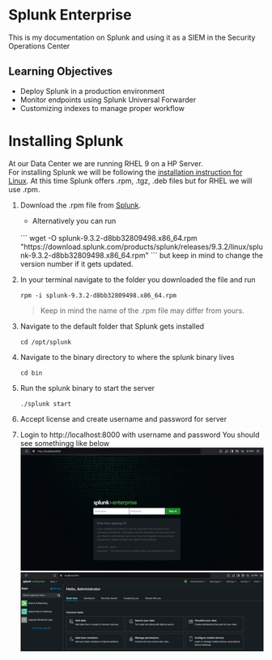 # Splunk Enterprise
This is my documentation on Splunk and using it as a SIEM in the Security Operations Center

## Learning Objectives
- Deploy Splunk in a production environment
- Monitor endpoints using Splunk Universal Forwarder
- Customizing indexes to manage proper workflow

# Installing Splunk

At our Data Center we are running RHEL 9 on a HP Server.  
For installing Splunk we will be following the [installation instruction for Linux](https://docs.splunk.com/Documentation/Splunk/9.3.2/SearchTutorial/InstallSplunk#Linux_installation_instructions).
At this time Splunk offers .rpm, .tgz, .deb files but for RHEL we will use .rpm.

1. Download the .rpm file from [Splunk](https://www.splunk.com/en_us/download/splunk-enterprise.html). <br>
    - Alternatively you can run <br>
    <br>
    ```
    wget -O splunk-9.3.2-d8bb32809498.x86_64.rpm "https://download.splunk.com/products/splunk/releases/9.3.2/linux/splunk-9.3.2-d8bb32809498.x86_64.rpm"
    ```
    but keep in mind to change the version number if it gets updated.

2. In your terminal navigate to the folder you downloaded the file and run <br>
    ```
    rpm -i splunk-9.3.2-d8bb32809498.x86_64.rpm
    ``` 
    > Keep in mind the name of the .rpm file may differ from yours.

3. Navigate to the default folder that Splunk gets installed <br>
    ```
    cd /opt/splunk
    ```

4. Navigate to the binary directory to where the splunk binary lives
    ```
    cd bin
    ```

5. Run the splunk binary to start the server
    ```
    ./splunk start
    ```

6. Accept license and create username and password for server

7. Login to http://localhost:8000 with username and password
    You should see somethingg like below
    ![alt text](assets/splunk-login-page.png)
    ![alt text](assets/splunk-logged-in.png)
